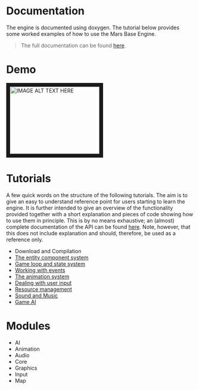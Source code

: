 # Documentation
The engine is documented using doxygen.
The tutorial below provides some worked examples of how to use the Mars Base Engine.

>The full documentation can be found [here](Doxygen/index.html).

# Demo
<a href="http://www.youtube.com/watch?feature=player_embedded&v=y0MuDsw8Io4
" target="_blank"><img src="http://img.youtube.com/vi/y0MuDsw8Io4/0.jpg" 
alt="IMAGE ALT TEXT HERE" width="240" height="180" border="10" /></a>

# Tutorials
A few quick words on the structure of the following tutorials. The aim is to give an easy to understand reference point for users starting to learn the engine. It is further intended to give an overview of the functionality provided together with a short explanation and pieces of code showing how to use them in principle. This is by no means exhaustive; an (almost) complete documentation of the API can be found [here](Doxygen/index.html). Note, however, that this does not include explanation and should, therefore, be used as a reference only.


- Download and Compilation
- [The entity component system](Tutorials/EntityComponentSystem.md)
- [Game loop and state system](Tutorials/StateSystem.md)
- [Working with events](Tutorials/Events.md)
- [The animation system](Tutorials/Animation.md)
- [Dealing with user input](Tutorials/InputHandler.md)
- [Resource management](Tutorials/ResourceManagement.md)
- [Sound and Music](Tutorials/Audio.md)
- [Game AI](Tutorials/GameAI.md)

# Modules

- AI
- Animation
- Audio
- Core
- Graphics
- Input
- Map
